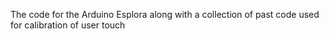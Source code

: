 The code for the Arduino Esplora
along with a collection of past code used for calibration of user touch
